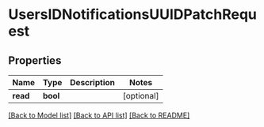 # UsersIDNotificationsUUIDPatchRequest

## Properties
Name | Type | Description | Notes
------------ | ------------- | ------------- | -------------
**read** | **bool** |  | [optional] 

[[Back to Model list]](../README.md#documentation-for-models) [[Back to API list]](../README.md#documentation-for-api-endpoints) [[Back to README]](../README.md)

